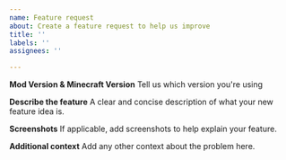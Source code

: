```yaml
---
name: Feature request
about: Create a feature request to help us improve
title: ''
labels: ''
assignees: ''

---
```


**Mod Version & Minecraft Version**
Tell us which version you're using

**Describe the feature**
A clear and concise description of what your new feature idea is.

**Screenshots**
If applicable, add screenshots to help explain your feature.

**Additional context**
Add any other context about the problem here.
